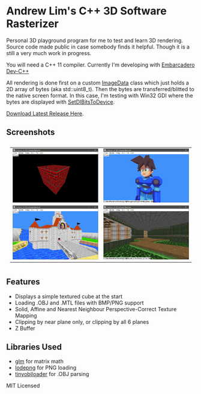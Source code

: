 # Andrew Lim's C++ 3D Software Rasterizer

Personal 3D playground program for me to test and learn 3D rendering. Source code made public in case somebody finds it helpful.
Though it is a still a very much work in progress.

You will need a C++ 11 compiler. Currently I'm developing with [Embarcadero Dev-C++](https://github.com/Embarcadero/Dev-Cpp)

All rendering is done first on a custom [ImageData](src/ImageData.h) class which just holds a 2D array of bytes (aka std::uint8_t).
Then the bytes are transferred/blitted to the native screen format. In this case, I'm testing with Win32 GDI where the bytes are
displayed with [SetDIBitsToDevice](https://learn.microsoft.com/en-us/windows/win32/api/wingdi/nf-wingdi-setdibitstodevice).

[Download Latest Release Here](https://github.com/andrew-lim/sw3dcpp/releases/).

## Screenshots
<table style="padding:10px">
  <tr>
    <td width="50%"><img src="screenshots/screenshot01.png"/></td>
    <td width="50%"><img src="screenshots/screenshot02.png"/></td>
  </tr>
  <tr>
    <td width="50%"><img src="screenshots/screenshot03.png"/></td>
    <td width="50%"><img src="screenshots/screenshot04.png"/></td>
  </tr>
</table>

## Features

- Displays a simple textured cube at the start
- Loading .OBJ and .MTL files with BMP/PNG support
- Solid, Affine and Nearest Neighbour Perspective-Correct Texture Mapping
- Clipping by near plane only, or clipping by all 6 planes
- Z Buffer

## Libraries Used

- [glm](https://github.com/g-truc/glm) for matrix math
- [lodepng](https://github.com/lvandeve/lodepng) for PNG loading
- [tinyobjloader](https://github.com/tinyobjloader/tinyobjloader) for .OBJ parsing

MIT Licensed
